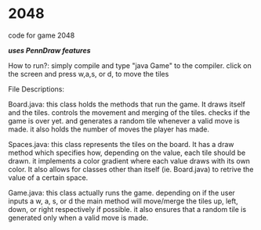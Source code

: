 # 2048
code for game 2048

***uses PennDraw features***

How to run?: 
simply compile and type "java Game" to the compiler.
click on the screen and press w,a,s, or d, to move the tiles 

File Descriptions:

Board.java: 
this class holds the methods that  run the game. It draws 
itself and the tiles. controls the movement and merging of the tiles. checks if 
the game is over yet. and generates a random tile whenever a valid move is made. 
it also holds the number of moves the player has made.

Spaces.java:
this class represents the tiles on the board. It has a draw method which specifies 
how, depending on the value, each tile should be drawn. it implements a color 
gradient where each value draws with its own color. It also allows for classes
other than itself (ie. Board.java) to retrive the value of a certain space.

Game.java:
this class actually runs the game. depending on if the user inputs a w, a, s, or d
the main method will move/merge the tiles up, left, down, or right respectively if
possible. it also ensures that a random tile is generated only when a valid move is 
made.
